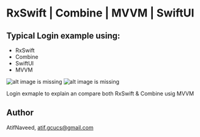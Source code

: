 # RxSwift | Combine | MVVM | SwiftUI
## Typical Login example using:
- RxSwift
- Combine
- SwiftUI
- MVVM


![alt image is missing](https://res.cloudinary.com/atifcloud/image/upload/c_scale,h_700/v1565168130/1_pd35qg.png)
![alt image is missing](https://res.cloudinary.com/atifcloud/image/upload/c_scale,h_700/v1565168133/2_pxxgqi.png)


Login exmaple to explain an compare both RxSwift & Combine usig MVVM

## Author
AtifNaveed, atif.gcucs@gmail.com
